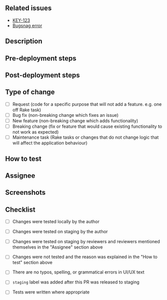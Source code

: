 <!-- Add a short yet descriptive title above -->

## Related issues

<!-- Link to Jira issues or Bugsnag errors -->

- [KEY-123](https://netengine-trial.atlassian.net/browse/:id)
- [Bugsnag error](https://app.bugsnag.com/netengine/scout-recruit/errors/:id)

## Description

<!-- Short summary of changes -->

## Pre-deployment steps

<!-- Describe any steps that must be performed BEFORE the deployment; e.g.: change configuration values -->

## Post-deployment steps

<!-- Describe any steps that must be performed AFTER the deployment; e.g.: run a Rake task -->

## Type of change

<!-- Select one or multiple options -->

- [ ] Request (code for a specific purpose that will not add a feature. e.g. one off Rake task)
- [ ] Bug fix (non-breaking change which fixes an issue)
- [ ] New feature (non-breaking change which adds functionality)
- [ ] Breaking change (fix or feature that would cause existing functionality to not work as expected)
- [ ] Maintenance task (Rake tasks or changes that do not change logic that will affect the application behaviour)

## How to test

<!-- Describe the steps to test the changes that this PR introduces; or explain the reason why it is not possible to test the changes -->

## Assignee

<!-- Add mentions to the PR author and also to reviewers who tested the changes in UAT -->

## Screenshots

<!-- Add screenshots, link to Loom videos, or link to wireframes/mockups if they are relevant; e.g.: for frontend work -->

## Checklist

- [ ] Changes were tested locally by the author
- [ ] Changes were tested on staging by the author
- [ ] Changes were tested on staging by reviewers and reviewers mentioned themselves in the "Assignee" section above
- [ ] Changes were not tested and the reason was explained in the "How to test" section above
- [ ] There are no typos, spelling, or grammatical errors in UI/UX text
- [ ] `staging` label was added after this PR was released to staging
- [ ] Tests were written where appropriate

